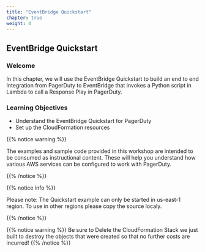 ```yaml
---
title: "EventBridge Quickstart"
chapter: true
weight: 4
---
```


## EventBridge Quickstart

### Welcome

In this chapter, we will use the EventBridge Quickstart to build an end to end Integration from PagerDuty to EventBridge that invokes a Python script in Lambda to call a Response Play in PagerDuty.

### Learning Objectives
- Understand the EventBridge Quickstart for PagerDuty
- Set up the CloudFormation resources 

{{% notice warning %}}
<p style='text-align: left;'>
The examples and sample code provided in this workshop are intended to be consumed as instructional content. These will help you understand how various AWS services can be configured to work with PagerDuty.
</p>
{{% /notice %}}

{{% notice info %}}
<p style='text-align: left;'>
Please note:
The Quickstart example can only be started in us-east-1 region.
To use in other regions please copy the source localy.
</p>
{{% /notice %}}

{{% notice warning %}}
Be sure to Delete the CloudFormation Stack we just built to destroy the objects that were created so that no further costs are incurred!
{{% /notice %}}